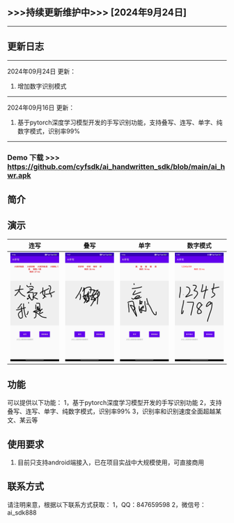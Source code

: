 ## >>>持续更新维护中>>> [2024年9月24日]
---
## 更新日志
---
2024年09月24日 更新：
1. 增加数字识别模式

---
2024年09月16日 更新：
1. 基于pytorch深度学习模型开发的手写识别功能，支持叠写、连写、单字、纯数字模式，识别率99%

---

### Demo 下载 >>> https://github.com/cyfsdk/ai_handwritten_sdk/blob/main/ai_hwr.apk

## 简介

## **演示**

| 连写            | 叠写            | 单字            | 数字模式            |
|---------------|---------------|---------------|-----------------|
| ![](./行写.jpg) | ![](./叠写.jpg) | ![](./单字.jpg) | ![](./数字模式.jpg) |


## 功能

可以提供以下功能：
1，基于pytorch深度学习模型开发的手写识别功能
2，支持叠写、连写、单字、纯数字模式，识别率99%
3，识别率和识别速度全面超越某文、某云等


## 使用要求

1. 目前只支持android端接入，已在项目实战中大规模使用，可直接商用


## 联系方式

请注明来意，根据以下联系方式获取：
1，QQ：847659598
2，微信号：ai_sdk888
